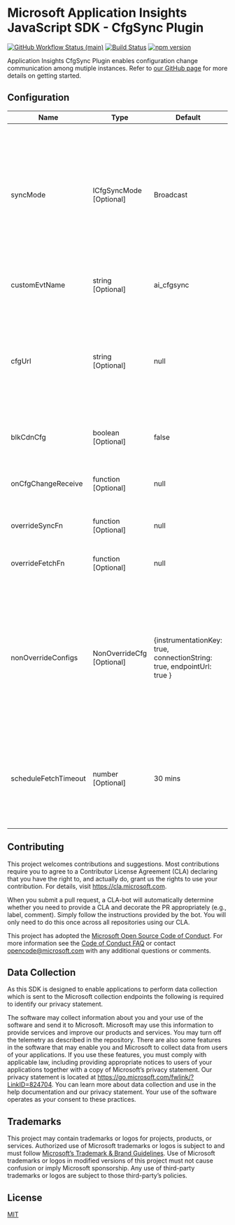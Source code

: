 
# Microsoft Application Insights JavaScript SDK - CfgSync Plugin

[![GitHub Workflow Status (main)](https://img.shields.io/github/actions/workflow/status/microsoft/ApplicationInsights-JS/ci.yml?branch=main)](https://github.com/microsoft/ApplicationInsights-JS/tree/main)
[![Build Status](https://dev.azure.com/mseng/AppInsights/_apis/build/status/AppInsights%20-%20DevTools/1DS%20JavaScript%20SDK%20web%20SKU%20vNext?branchName=main)](https://dev.azure.com/mseng/AppInsights/_build/latest?definitionId=8184&branchName=main)
[![npm version](https://badge.fury.io/js/%40microsoft%2Fapplicationinsights-cfgsync-js.svg)](https://badge.fury.io/js/%40microsoft%2Fapplicationinsights-cfgsync-js)

Application Insights CfgSync Plugin enables configuration change communication among mutiple instances.
Refer to [our GitHub page](https://github.com/microsoft/ApplicationInsights-JS) for more details on getting started.

## Configuration

| Name | Type | Default | Description |
|------|------|---------|-------------|
| syncMode | ICfgSyncMode<br>[Optional]| Broadcast | Sync mode of current instance. If set to `None`, current instance will NOT receive or broadcast config changes. If set to `Broadcast`, current instance will ONLY broadcast changes. If set to `Receive`, instance will ONLY receive config changes but NOT broadcast config changes. |
| customEvtName | string<br>[Optional] | ai_cfgsync | Event name for sending or listening to configuration change details. |
| cfgUrl | string<br>[Optional] | null | CDN endpoint for fetching configuration. If cfgUrl is defined, instance will NOT listen to core configuration changes. Details defined in the CDN endpoint should follow `ICfgSyncCdnConfig` interface. |
| blkCdnCfg | boolean<br>[Optional] | false | Determines if fetching the CDN endpoint should be blocked or not. |
| onCfgChangeReceive | function<br>[Optional] | null | Overrides callback function to handle event details when changes are received via event listener. |
| overrideSyncFn | function<br>[Optional] | null | Overrides sync() function to broadcast changes. |
| overrideFetchFn | function<br>[Optional] | null | Overrides fetch function to get config from cfgUrl when cfgUrl is defined. |
| nonOverrideConfigs | NonOverrideCfg<br>[Optional] | {instrumentationKey: true, connectionString: true, endpointUrl: true } | When current instance is set with syncMode: `Receive`, config fields under nonOverrideConfigs will NOT be changed by any confif details sent out from other instances. NOTE: this config will be ONLY applied during initialization, so it won't be changed dynamically. |
| scheduleFetchTimeout | number<br>[Optional] | 30 mins | Identifies the time interval (in milliseconds) for fetching config details from cfgUrl when cfgUrl is defined. If set to 0, the fetch operation will only be called once during initialization. |


## Contributing

This project welcomes contributions and suggestions. Most contributions require you to
agree to a Contributor License Agreement (CLA) declaring that you have the right to,
and actually do, grant us the rights to use your contribution. For details, visit
<https://cla.microsoft.com>.

When you submit a pull request, a CLA-bot will automatically determine whether you need
to provide a CLA and decorate the PR appropriately (e.g., label, comment). Simply follow the
instructions provided by the bot. You will only need to do this once across all repositories using our CLA.

This project has adopted the [Microsoft Open Source Code of Conduct](https://opensource.microsoft.com/codeofconduct/).
For more information see the [Code of Conduct FAQ](https://opensource.microsoft.com/codeofconduct/faq/)
or contact [opencode@microsoft.com](mailto:opencode@microsoft.com) with any additional questions or comments.

## Data Collection

As this SDK is designed to enable applications to perform data collection which is sent to the Microsoft collection endpoints the following is required to identify our privacy statement.

The software may collect information about you and your use of the software and send it to Microsoft. Microsoft may use this information to provide services and improve our products and services. You may turn off the telemetry as described in the repository. There are also some features in the software that may enable you and Microsoft to collect data from users of your applications. If you use these features, you must comply with applicable law, including providing appropriate notices to users of your applications together with a copy of Microsoft’s privacy statement. Our privacy statement is located at <https://go.microsoft.com/fwlink/?LinkID=824704>. You can learn more about data collection and use in the help documentation and our privacy statement. Your use of the software operates as your consent to these practices.

## Trademarks

This project may contain trademarks or logos for projects, products, or services. Authorized use of Microsoft trademarks or logos is subject to and must follow [Microsoft’s Trademark & Brand Guidelines](https://www.microsoft.com/en-us/legal/intellectualproperty/trademarks/usage/general). Use of Microsoft trademarks or logos in modified versions of this project must not cause confusion or imply Microsoft sponsorship. Any use of third-party trademarks or logos are subject to those third-party’s policies.

## License

[MIT](LICENSE)
